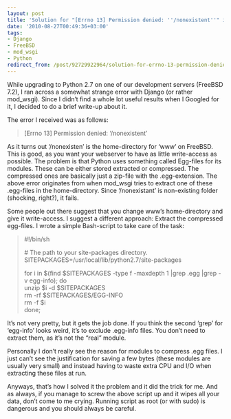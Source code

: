```yaml
---
layout: post
title: 'Solution for "[Errno 13] Permission denied: ''/nonexistent''" in mod_wsgi'
date: '2010-08-27T00:49:36+03:00'
tags:
- Django
- FreeBSD
- mod_wsgi
- Python
redirect_from: /post/92729922964/solution-for-errno-13-permission-denied-nonexistent-in-m
---
```

While upgrading to Python 2.7 on one of our development servers (FreeBSD 7.2), I ran across a somewhat strange error with Django (or rather mod_wsgi). Since I didn’t find a whole lot useful results when I Googled for it, I decided to do a brief write-up about it.

The error I received was as follows:

> \[Errno 13\] Permission denied: ‘/nonexistent’

As it turns out ‘/nonexisten’ is the home-directory for ‘www’ on FreeBSD. This is good, as you want your webserver to have as little write-access as possible. The problem is that Python uses something called Egg-files for its modules. These can be either stored extracted or compressed. The compressed ones are basically just a zip-file with the .egg-extension. The above error originates from when mod_wsgi tries to extract one of these .egg-files in the home-directory. Since ‘/nonexistant’ is non-existing folder (shocking, right?), it fails.  
  
Some people out there suggest that you change www’s home-directory and give it write-access. I suggest a different approach: Extract the compressed egg-files. I wrote a simple Bash-script to take care of the task:

> #!/bin/sh
> 
> \# The path to your site-packages directory.  
> SITEPACKAGES=/usr/local/lib/python2.7/site-packages
> 
> for i in $(find $SITEPACKAGES -type f -maxdepth 1 |grep .egg |grep -v egg-info); do  
> unzip $i -d $SITEPACKAGES  
> rm -rf $SITEPACKAGES/EGG-INFO  
> rm -f $i  
> done;

It’s not very pretty, but it gets the job done. If you think the second ‘grep’ for ‘egg-info’ looks weird, it’s to exclude .egg-info files. You don’t need to extract them, as it’s not the “real” module.

Personally I don’t really see the reason for modules to compress .egg files. I just can’t see the justification for saving a few bytes (these modules are usually very small) and instead having to waste extra CPU and I/O when extracting these files at run.

Anyways, that’s how I solved it the problem and it did the trick for me. And as always, if you manage to screw the above script up and it wipes all your data, don’t come to me crying. Running script as root (or with sudo) is dangerous and you should always be careful.
